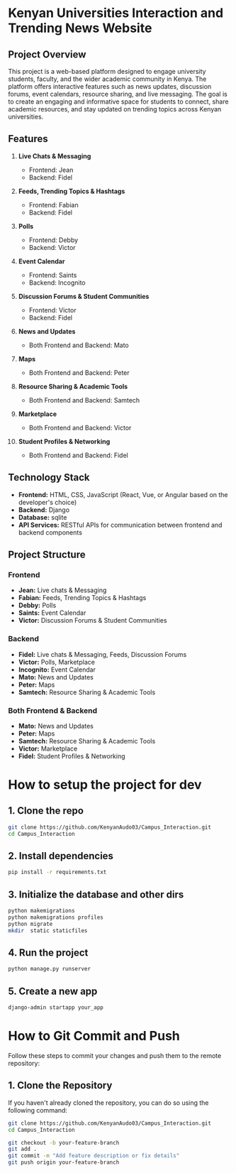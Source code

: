 # Kenyan Universities Interaction and Trending News Website

## Project Overview
This project is a web-based platform designed to engage university students, faculty, and the wider academic community in Kenya. The platform offers interactive features such as news updates, discussion forums, event calendars, resource sharing, and live messaging. The goal is to create an engaging and informative space for students to connect, share academic resources, and stay updated on trending topics across Kenyan universities.

## Features
1. **Live Chats & Messaging**  
   - Frontend: Jean  
   - Backend: Fidel  

2. **Feeds, Trending Topics & Hashtags**  
   - Frontend: Fabian  
   - Backend: Fidel  

3. **Polls**  
   - Frontend: Debby  
   - Backend: Victor  

4. **Event Calendar**  
   - Frontend: Saints  
   - Backend: Incognito  

5. **Discussion Forums & Student Communities**  
   - Frontend: Victor  
   - Backend: Fidel  

6. **News and Updates**  
   - Both Frontend and Backend: Mato  

7. **Maps**  
   - Both Frontend and Backend: Peter  

8. **Resource Sharing & Academic Tools**  
   - Both Frontend and Backend: Samtech  

9. **Marketplace**  
   - Both Frontend and Backend: Victor  

10. **Student Profiles & Networking**  
    - Both Frontend and Backend: Fidel

## Technology Stack
- **Frontend:** HTML, CSS, JavaScript (React, Vue, or Angular based on the developer's choice)
- **Backend:** Django
- **Database:** sqlite
- **API Services:** RESTful APIs for communication between frontend and backend components

## Project Structure
### Frontend
- **Jean:** Live chats & Messaging  
- **Fabian:** Feeds, Trending Topics & Hashtags  
- **Debby:** Polls  
- **Saints:** Event Calendar  
- **Victor:** Discussion Forums & Student Communities

### Backend
- **Fidel:** Live chats & Messaging, Feeds, Discussion Forums
- **Victor:** Polls, Marketplace  
- **Incognito:** Event Calendar  
- **Mato:** News and Updates  
- **Peter:** Maps  
- **Samtech:** Resource Sharing & Academic Tools

### Both Frontend & Backend
- **Mato:** News and Updates  
- **Peter:** Maps  
- **Samtech:** Resource Sharing & Academic Tools  
- **Victor:** Marketplace
- **Fidel:** Student Profiles & Networking  

# How to setup the project for dev

## 1. Clone the repo

```bash
git clone https://github.com/KenyanAudo03/Campus_Interaction.git
cd Campus_Interaction
```

## 2.  Install dependencies
```bash
pip install -r requirements.txt
```

## 3. Initialize the database and other dirs
```bash
python makemigrations
python makemigrations profiles
python migrate
mkdir  static staticfiles
```

## 4.  Run the project
```bash
python manage.py runserver
```

## 5. Create a new app
```bash
django-admin startapp your_app
```

# How to Git Commit and Push

Follow these steps to commit your changes and push them to the remote repository:

## 1. Clone the Repository
If you haven't already cloned the repository, you can do so using the following command:

```bash
git clone https://github.com/KenyanAudo03/Campus_Interaction.git
cd Campus_Interaction

git checkout -b your-feature-branch
git add .
git commit -m "Add feature description or fix details"
git push origin your-feature-branch
```

